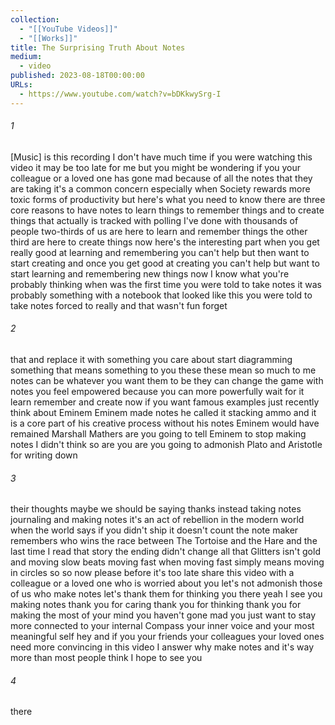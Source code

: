 ```yaml
---
collection:
  - "[[YouTube Videos]]"
  - "[[Works]]"
title: The Surprising Truth About Notes
medium:
  - video
published: 2023-08-18T00:00:00
URLs:
  - https://www.youtube.com/watch?v=bDKkwySrg-I
---
```


###### 1

[Music] is this recording I don't have much time if you were watching this video it may be too late for me but you might be wondering if you your colleague or a loved one has gone mad because of all the notes that they are taking it's a common concern especially when Society rewards more toxic forms of productivity but here's what you need to know there are three core reasons to have notes to learn things to remember things and to create things that actually is tracked with polling I've done with thousands of people two-thirds of us are here to learn and remember things the other third are here to create things now here's the interesting part when you get really good at learning and remembering you can't help but then want to start creating and once you get good at creating you can't help but want to start learning and remembering new things now I know what you're probably thinking when was the first time you were told to take notes it was probably something with a notebook that looked like this you were told to take notes forced to really and that wasn't fun forget

###### 2

that and replace it with something you care about start diagramming something that means something to you these these mean so much to me notes can be whatever you want them to be they can change the game with notes you feel empowered because you can more powerfully wait for it learn remember and create now if you want famous examples just recently think about Eminem Eminem made notes he called it stacking ammo and it is a core part of his creative process without his notes Eminem would have remained Marshall Mathers are you going to tell Eminem to stop making notes I didn't think so are you are you going to admonish Plato and Aristotle for writing down

###### 3

their thoughts maybe we should be saying thanks instead taking notes journaling and making notes it's an act of rebellion in the modern world when the world says if you didn't ship it doesn't count the note maker remembers who wins the race between The Tortoise and the Hare and the last time I read that story the ending didn't change all that Glitters isn't gold and moving slow beats moving fast when moving fast simply means moving in circles so so now please before it's too late share this video with a colleague or a loved one who is worried about you let's not admonish those of us who make notes let's thank them for thinking you there yeah I see you making notes thank you for caring thank you for thinking thank you for making the most of your mind you haven't gone mad you just want to stay more connected to your internal Compass your inner voice and your most meaningful self hey and if you your friends your colleagues your loved ones need more convincing in this video I answer why make notes and it's way more than most people think I hope to see you

###### 4

there
